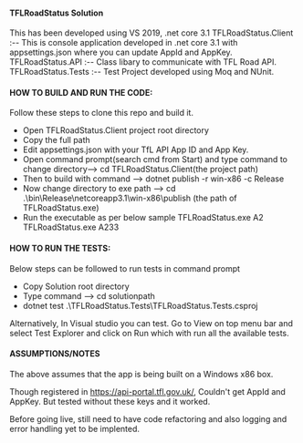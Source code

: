 #### TFLRoadStatus Solution
This has been developed using VS 2019, .net core 3.1
TFLRoadStatus.Client :-- This is console application developed in .net core 3.1 with appsettings.json where you can update AppId and AppKey.
TFLRoadStatus.API :-- Class libary to communicate with TFL Road API.
TFLRoadStatus.Tests :-- Test Project developed using Moq and NUnit.

#### HOW TO BUILD AND RUN THE CODE:
Follow these steps to clone this repo and build it.
- Open TFLRoadStatus.Client project root directory
- Copy the full path 
- Edit appsettings.json with your TfL API App ID and App Key.
- Open command prompt(search cmd from Start) and type command to change directory--> cd TFLRoadStatus.Client(the project path)
- Then to build with command --> dotnet publish -r win-x86 -c Release 
- Now change directory to exe path --> cd .\bin\Release\netcoreapp3.1\win-x86\publish (the path of TFLRoadStatus.exe)
- Run the executable as per below sample
   TFLRoadStatus.exe A2
   TFLRoadStatus.exe A233

#### HOW TO RUN THE TESTS:
  Below steps can be followed to run tests in command prompt
  - Copy Solution root directory 
  - Type command --> cd solutionpath 
  - dotnet test .\TFLRoadStatus.Tests\TFLRoadStatus.Tests.csproj

 Alternatively, In Visual studio you can test. Go to View on top menu bar and select Test Explorer and click on Run which with run all the available tests.

#### ASSUMPTIONS/NOTES
The above assumes that the app is being built on a Windows x86 box.

Though registered in https://api-portal.tfl.gov.uk/, Couldn't get AppId and AppKey. But tested without these keys and it worked.

Before going live, still need to have code refactoring and also logging and error handling yet to be implented.

